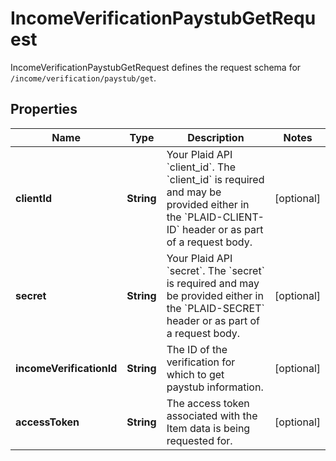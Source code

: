 

# IncomeVerificationPaystubGetRequest

IncomeVerificationPaystubGetRequest defines the request schema for `/income/verification/paystub/get`.

## Properties

| Name | Type | Description | Notes |
|------------ | ------------- | ------------- | -------------|
|**clientId** | **String** | Your Plaid API &#x60;client_id&#x60;. The &#x60;client_id&#x60; is required and may be provided either in the &#x60;PLAID-CLIENT-ID&#x60; header or as part of a request body. |  [optional] |
|**secret** | **String** | Your Plaid API &#x60;secret&#x60;. The &#x60;secret&#x60; is required and may be provided either in the &#x60;PLAID-SECRET&#x60; header or as part of a request body. |  [optional] |
|**incomeVerificationId** | **String** | The ID of the verification for which to get paystub information. |  [optional] |
|**accessToken** | **String** | The access token associated with the Item data is being requested for. |  [optional] |



